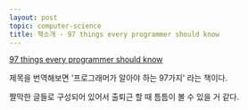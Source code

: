 ```yaml
---
layout: post
topic: computer-science
title: 책소개 - 97 things every programmer should know
---
```

[97 things every programmer should know](http://shop.oreilly.com/product/9780596809492.do)

제목을 번역해보면 '프로그래머가 알아야 하는 97가지' 라는 책이다.

짤막한 글들로 구성되어 있어서 출퇴근 할 때 틈틈이 볼 수 있을 거 같다.
